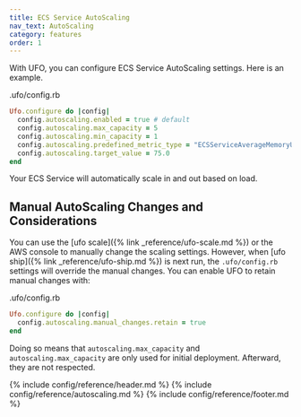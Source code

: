 ```yaml
---
title: ECS Service AutoScaling
nav_text: AutoScaling
category: features
order: 1
---
```


With UFO, you can configure ECS Service AutoScaling settings. Here is an example.

.ufo/config.rb

```ruby
Ufo.configure do |config|
  config.autoscaling.enabled = true # default
  config.autoscaling.max_capacity = 5
  config.autoscaling.min_capacity = 1
  config.autoscaling.predefined_metric_type = "ECSServiceAverageMemoryUtilization"
  config.autoscaling.target_value = 75.0
end
```

Your ECS Service will automatically scale in and out based on load.

## Manual AutoScaling Changes and Considerations

You can use the [ufo scale]({% link _reference/ufo-scale.md %}) or the AWS console to manually change the scaling settings. However, when [ufo ship]({% link _reference/ufo-ship.md %}) is next run, the `.ufo/config.rb` settings will override the manual changes. You can enable UFO to retain manual changes with:

.ufo/config.rb

```ruby
Ufo.configure do |config|
  config.autoscaling.manual_changes.retain = true
end
```

Doing so means that `autoscaling.max_capacity` and `autoscaling.max_capacity` are only used for initial deployment. Afterward, they are not respected.

{% include config/reference/header.md %}
{% include config/reference/autoscaling.md %}
{% include config/reference/footer.md %}
